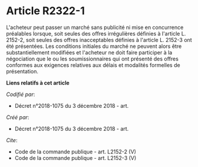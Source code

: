 # Article R2322-1

L'acheteur peut passer un marché sans publicité ni mise en concurrence préalables lorsque, soit seules des offres
irrégulières définies à l'article L. 2152-2, soit seules des offres inacceptables définies à l'article L. 2152-3 ont été
présentées. Les conditions initiales du marché ne peuvent alors être substantiellement modifiées et l'acheteur ne doit faire
participer à la négociation que le ou les soumissionnaires qui ont présenté des offres conformes aux exigences relatives aux
délais et modalités formelles de présentation.

**Liens relatifs à cet article**

_Codifié par_:

  - Décret n°2018-1075 du 3 décembre 2018 - art.

_Créé par_:

  - Décret n°2018-1075 du 3 décembre 2018 - art.

_Cite_:

  - Code de la commande publique - art. L2152-2 (V)
  - Code de la commande publique - art. L2152-3 (V)
